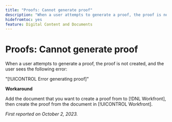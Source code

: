 ```yaml
---
title: "Proofs: Cannot generate proof"
description: "When a user attempts to generate a proof, the proof is not created, and the user sees an error."
hidefromtoc: yes
feature: Digital Content and Documents
---
```


# Proofs: Cannot generate proof

When a user attempts to generate a proof, the proof is not created, and the user sees the following error:

"[!UICONTROL Error generating proof]"

**Workaround**

Add the document that you want to create a proof from to [!DNL Workfront], then create the proof from the document in [!UICONTROL Workfront].

_First reported on October 2, 2023._
